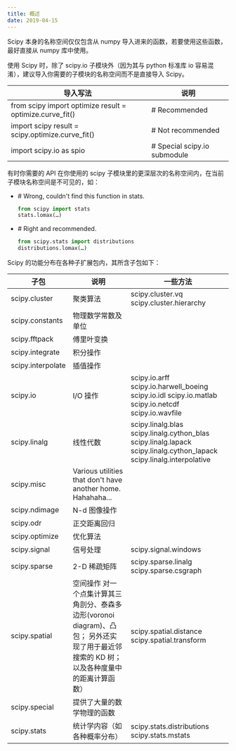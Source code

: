 ```yaml
---
title: 概述
date: 2019-04-15
---
```


Scipy 本身的名称空间仅仅包含从 numpy 导入进来的函数，若要使用这些函数，最好直接从 numpy 库中使用。

使用 Scipy 时，除了 scipy.io 子模块外（因为其与 python 标准库 io 容易混淆），建议导入你需要的子模块的名称空间而不是直接导入 Scipy。

| 导入写法                                                 | 说明                         |
| -------------------------------------------------------- | ---------------------------- |
| from scipy import optimize result = optimize.curve_fit() | # Recommended                |
| import scipy result = scipy.optimize.curve_fit()         | # Not recommended            |
| import scipy.io as spio                                  | # Special scipy.io submodule |

有时你需要的 API 在你使用的 scipy 子模块里的更深层次的名称空间内，在当前子模块名称空间是不可见的，如：

-   \# Wrong, couldn't find this function in stats.

    ```python
    from scipy import stats
    stats.lomax(…)
    ```

-   \# Right and recommended.

    ```python
    from scipy.stats import distributions
    distributions.lomax(…)
    ```

Scipy 的功能分布在各种子扩展包内，其所含子包如下：

| 子包              | 说明                                                                                                                                       | 一些方法                                                                                                             |
| ----------------- | ------------------------------------------------------------------------------------------------------------------------------------------ | -------------------------------------------------------------------------------------------------------------------- |
| scipy.cluster     | 聚类算法                                                                                                                                   | scipy.cluster.vq scipy.cluster.hierarchy                                                                             |
| scipy.constants   | 物理数学常数及单位                                                                                                                         |                                                                                                                      |
| scipy.fftpack     | 傅里叶变换                                                                                                                                 |                                                                                                                      |
| scipy.integrate   | 积分操作                                                                                                                                   |                                                                                                                      |
| scipy.interpolate | 插值操作                                                                                                                                   |                                                                                                                      |
| scipy.io          | I/O 操作                                                                                                                                   | scipy.io.arff scipy.io.harwell_boeing scipy.io.idl scipy.io.matlab scipy.io.netcdf scipy.io.wavfile                  |
| scipy.linalg      | 线性代数                                                                                                                                   | scipy.linalg.blas scipy.linalg.cython_blas scipy.linalg.lapack scipy.linalg.cython_lapack scipy.linalg.interpolative |
| scipy.misc        | Various utilities that don't have another home. Hahahaha...                                                                                |                                                                                                                      |
| scipy.ndimage     | N-d 图像操作                                                                                                                               |                                                                                                                      |
| scipy.odr         | 正交距离回归                                                                                                                               |                                                                                                                      |
| scipy.optimize    | 优化算法                                                                                                                                   |                                                                                                                      |
| scipy.signal      | 信号处理                                                                                                                                   | scipy.signal.windows                                                                                                 |
| scipy.sparse      | 2-D 稀疏矩阵                                                                                                                               | scipy.sparse.linalg scipy.sparse.csgraph                                                                             |
| scipy.spatial     | 空间操作 对一个点集计算其三角剖分、泰森多边形(voronoi diagram)、凸包； 另外还实现了用于最近邻搜索的 KD 树； 以及各种度量中的距离计算函数） | scipy.spatial.distance scipy.spatial.transform                                                                       |
| scipy.special     | 提供了大量的数学物理的函数                                                                                                                 |                                                                                                                      |
| scipy.stats       | 统计学内容（如各种概率分布）                                                                                                               | scipy.stats.distributions scipy.stats.mstats                                                                         |
